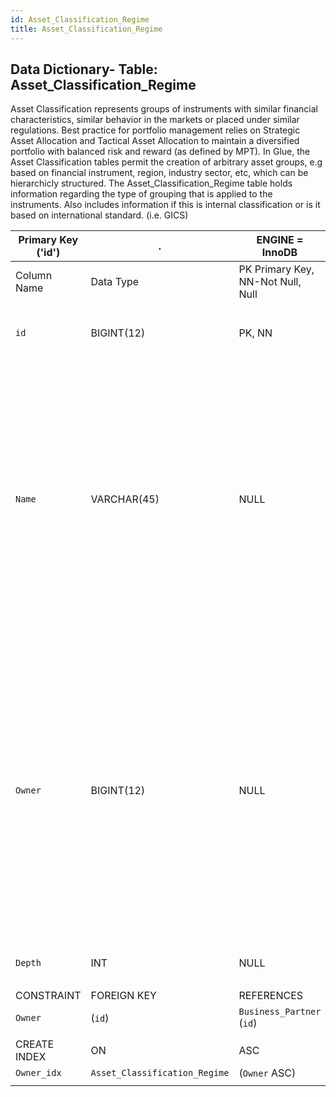 ```yaml
---
id: Asset_Classification_Regime
title: Asset_Classification_Regime
---
```


## Data Dictionary- Table: Asset_Classification_Regime

Asset Classification represents groups of instruments with similar financial characteristics, similar behavior in the markets or placed under similar regulations. Best practice for portfolio management relies on Strategic Asset Allocation and Tactical Asset Allocation to maintain a diversified portfolio with balanced risk and reward (as defined by MPT). 
In Glue, the Asset Classification tables permit the creation of arbitrary asset groups, e.g based on financial instrument, region, industry sector, etc, which can be hierarchicly structured. The Asset_Classification_Regime table holds information regarding the type of grouping that is applied to the instruments. 
Also includes information if this is internal classification or is it based on international standard. (i.e. GICS) 
  
 
| Primary Key ('id')|.|ENGINE = InnoDB|.|.|
|---|---|---|---|---|
|Column Name| Data Type|PK Primary Key, NN-Not Null, Null|Example|Comment|
||
|`id` |BIGINT(12)|PK, NN|1|PrimaryKey-ID, Not Null (auto creates)|
|`Name`| VARCHAR(45)| NULL|GICS, Asset Allocation Breakdown, Sector, Asset Type, Currency|Classification Regime can be standard: GICS for Sector, or can be arbitrary based on internal classification of the assets. For example Equity > Americas > Airlines which combines asset type, region and sector into one can be internally predefined classification|
|`Owner`| BIGINT(12)| NULL|1|Related to Business partner table. Column shows the owner of the Classification. Internal party to the Organization: Division, Team, Subsidiary or external party: GICS. Can be useful in the maintenance of different standards for the same type of classification, i.e. Sector.|
|`Depth`|INT| NULL|3|Number of classifiction layers|
||
|CONSTRAINT|FOREIGN KEY|REFERENCES |ON DELETE|ON UPDATE|.|
|`Owner`|(`id`)|`Business_Partner` (`id`)|NO ACTION| NO ACTION|
||
|CREATE INDEX|ON|ASC|VISIBLE|.|
|`Owner_idx`|`Asset_Classification_Regime`|(`Owner` ASC)| VISIBLE;|.|
||
